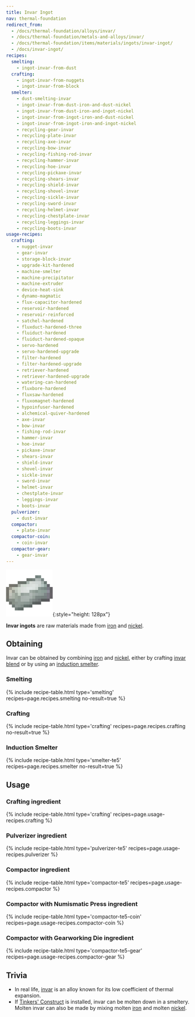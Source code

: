 ```yaml
---
title: Invar Ingot
nav: thermal-foundation
redirect_from:
  - /docs/thermal-foundation/alloys/invar/
  - /docs/thermal-foundation/metals-and-alloys/invar/
  - /docs/thermal-foundation/items/materials/ingots/invar-ingot/
  - /docs/invar-ingot/
recipes:
  smelting:
    - ingot-invar-from-dust
  crafting:
    - ingot-invar-from-nuggets
    - ingot-invar-from-block
  smelter:
    - dust-smelting-invar
    - ingot-invar-from-dust-iron-and-dust-nickel
    - ingot-invar-from-dust-iron-and-ingot-nickel
    - ingot-invar-from-ingot-iron-and-dust-nickel
    - ingot-invar-from-ingot-iron-and-ingot-nickel
    - recycling-gear-invar
    - recycling-plate-invar
    - recycling-axe-invar
    - recycling-bow-invar
    - recycling-fishing-rod-invar
    - recycling-hammer-invar
    - recycling-hoe-invar
    - recycling-pickaxe-invar
    - recycling-shears-invar
    - recycling-shield-invar
    - recycling-shovel-invar
    - recycling-sickle-invar
    - recycling-sword-invar
    - recycling-helmet-invar
    - recycling-chestplate-invar
    - recycling-leggings-invar
    - recycling-boots-invar
usage-recipes:
  crafting:
    - nugget-invar
    - gear-invar
    - storage-block-invar
    - upgrade-kit-hardened
    - machine-smelter
    - machine-precipitator
    - machine-extruder
    - device-heat-sink
    - dynamo-magmatic
    - flux-capacitor-hardened
    - reservoir-hardened
    - reservoir-reinforced
    - satchel-hardened
    - fluxduct-hardened-three
    - fluiduct-hardened
    - fluiduct-hardened-opaque
    - servo-hardened
    - servo-hardened-upgrade
    - filter-hardened
    - filter-hardened-upgrade
    - retriever-hardened
    - retriever-hardened-upgrade
    - watering-can-hardened
    - fluxbore-hardened
    - fluxsaw-hardened
    - fluxomagnet-hardened
    - hypoinfuser-hardened
    - alchemical-quiver-hardened
    - axe-invar
    - bow-invar
    - fishing-rod-invar
    - hammer-invar
    - hoe-invar
    - pickaxe-invar
    - shears-invar
    - shield-invar
    - shovel-invar
    - sickle-invar
    - sword-invar
    - helmet-invar
    - chestplate-invar
    - leggings-invar
    - boots-invar
  pulverizer:
    - dust-invar
  compactor:
    - plate-invar
  compactor-coin:
    - coin-invar
  compactor-gear:
    - gear-invar
---
```


![Invar ingot](/assets/images/thermal-foundation/ingot-invar.png){:style="height: 128px"}


**Invar ingots** are raw materials made from
[iron](https://minecraft.gamepedia.com/Iron_Ingot) and
[nickel](/docs/thermal-foundation/nickel-ingot/).


Obtaining
---------

Invar can be obtained by combining
[iron](https://minecraft.gamepedia.com/Iron_Ingot) and
[nickel](/docs/thermal-foundation/nickel-ingot/), either by crafting [invar
blend](/docs/thermal-foundation/invar-blend/) or by using an [induction
smelter](/docs/thermal-expansion/induction-smelter/).

### Smelting
{% include recipe-table.html type='smelting' recipes=page.recipes.smelting no-result=true %}

### Crafting
{% include recipe-table.html type='crafting' recipes=page.recipes.crafting no-result=true %}

### Induction Smelter
{% include recipe-table.html type='smelter-te5' recipes=page.recipes.smelter no-result=true %}


Usage
-----

### Crafting ingredient
{% include recipe-table.html type='crafting' recipes=page.usage-recipes.crafting %}

### Pulverizer ingredient
{% include recipe-table.html type='pulverizer-te5' recipes=page.usage-recipes.pulverizer %}

### Compactor ingredient
{% include recipe-table.html type='compactor-te5' recipes=page.usage-recipes.compactor %}

### Compactor with Numismatic Press ingredient
{% include recipe-table.html type='compactor-te5-coin' recipes=page.usage-recipes.compactor-coin %}

### Compactor with Gearworking Die ingredient
{% include recipe-table.html type='compactor-te5-gear' recipes=page.usage-recipes.compactor-gear %}


Trivia
------

* In real life, [invar](https://en.wikipedia.org/wiki/Invar) is an alloy known
  for its low coefficient of thermal expansion.
* If [Tinkers'
  Construct](https://minecraft.curseforge.com/projects/tinkers-construct) is
  installed, invar can be molten down in a smeltery. Molten invar can also be
  made by mixing molten [iron](https://minecraft.gamepedia.com/Iron_Ingot) and
  molten [nickel](/docs/thermal-foundation/nickel-ingot/).
